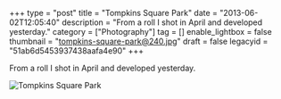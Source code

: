 +++
type = "post"
title = "Tompkins Square Park"
date = "2013-06-02T12:05:40"
description = "From a roll I shot in April and developed yesterday."
category = ["Photography"]
tag = []
enable_lightbox = false
thumbnail = "tompkins-square-park@240.jpg"
draft = false
legacyid = "51ab6d5453937438aafa4e90"
+++

<p>From a roll I shot in April and developed yesterday.</p>
<p><img style="display:block; margin-left:auto; margin-right:auto;" src="tompkins-square-park.jpg" alt="Tompkins Square Park" title="Tompkins Square Park" border="0"   /></p>
